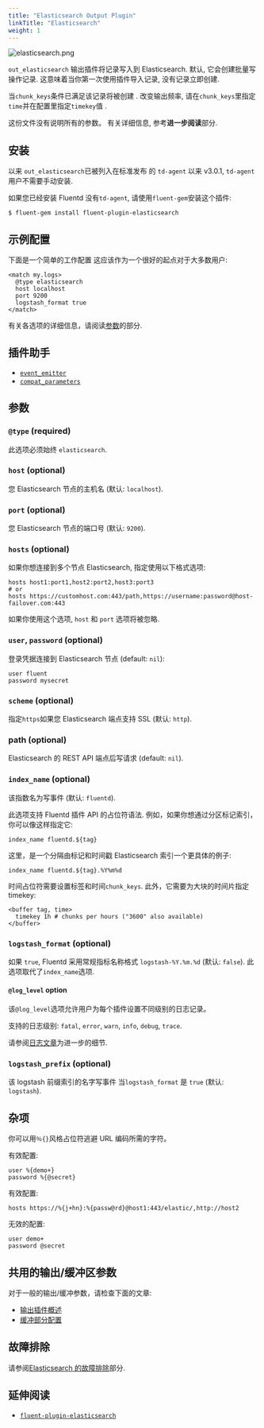 ```yaml
---
title: "Elasticsearch Output Plugin"
linkTitle: "Elasticsearch"
weight: 1
---
```


![elasticsearch.png](/images/plugins/output/elasticsearch.png)

`out_elasticsearch` 输出插件将记录写入到 Elasticsearch.
默认, 它会创建批量写操作记录.
这意味着当你第一次使用插件导入记录, 没有记录立即创建.

当`chunk_keys`条件已满足该记录将被创建 .
改变输出频率, 请在`chunk_keys`里指定`time`并在配置里指定`timekey`值 .

这份文件没有说明所有的参数。
有关详细信息, 参考**进一步阅读**部分.

## 安装

以来 `out_elasticsearch`已被列入在标准发布 的 `td-agent` 以来 v3.0.1, `td-agent` 用户不需要手动安装.

如果您已经安装 Fluentd 没有`td-agent`, 请使用`fluent-gem`安装这个插件:

```
$ fluent-gem install fluent-plugin-elasticsearch
```

## 示例配置

下面是一个简单的工作配置 这应该作为一个很好的起点对于大多数用户:

```
<match my.logs>
  @type elasticsearch
  host localhost
  port 9200
  logstash_format true
</match>
```

有关各选项的详细信息，请阅读[参数](#parameters)的部分.

## 插件助手

- [`event_emitter`](/developer/api-plugin-helper-event_emitter.md)
- [`compat_parameters`](/developer/api-plugin-helper-compat_parameters.md)

## 参数

### `@type` (required)

此选项必须始终 `elasticsearch`.

### `host` (optional)

您 Elasticsearch 节点的主机名 (默认: `localhost`).

### `port` (optional)

您 Elasticsearch 节点的端口号 (默认: `9200`).

### `hosts` (optional)

如果你想连接到多个节点 Elasticsearch, 指定使用以下格式选项:

```
hosts host1:port1,host2:port2,host3:port3
# or
hosts https://customhost.com:443/path,https://username:password@host-failover.com:443
```

如果你使用这个选项, `host` 和 `port` 选项将被忽略.

### `user`, `password` (optional)

登录凭据连接到 Elasticsearch 节点 (default: `nil`):

```
user fluent
password mysecret
```

### `scheme` (optional)

指定`https`如果您 Elasticsearch 端点支持 SSL (默认: `http`).

### path (optional)

Elasticsearch 的 REST API 端点后写请求 (default: `nil`).

### `index_name` (optional)

该指数名为写事件 (默认: `fluentd`).

此选项支持 Fluentd 插件 API 的占位符语法.
例如，如果你想通过分区标记索引，你可以像这样指定它:

```
index_name fluentd.${tag}
```

这里，是一个分隔由标记和时间戳 Elasticsearch 索引一个更具体的例子:

```
index_name fluentd.${tag}.%Y%m%d
```

时间占位符需要设置标签和时间`chunk_keys`.
此外，它需要为大块的时间片指定 timekey:

```
<buffer tag, time>
  timekey 1h # chunks per hours ("3600" also available)
</buffer>
```

### `logstash_format` (optional)

如果 `true`, Fluentd 采用常规指标名称格式 `logstash-%Y.%m.%d` (默认: `false`).
此选项取代了`index_name`选项.

#### `@log_level` option

该`@log_level`选项允许用户为每个插件设置不同级别的日志记录。

支持的日志级别: `fatal`, `error`, `warn`, `info`, `debug`, `trace`.

请参阅[日志文章](/deployment/logging.md)为进一步的细节.

### `logstash_prefix` (optional)

该 logstash 前缀索引的名字写事件 当`logstash_format` 是 `true` (默认: `logstash`).

## 杂项

你可以用`％{}`风格占位符逃避 URL 编码所需的字符。

有效配置:

```
user %{demo+}
password %{@secret}
```

有效配置:

```
hosts https://%{j+hn}:%{passw@rd}@host1:443/elastic/,http://host2
```

无效的配置:

```
user demo+
password @secret
```

## 共用的输出/缓冲区参数

对于一般的输出/缓冲参数，请检查下面的文章:

- [输出插件概述](/plugins/output/README.md)
- [缓冲部分配置](/configuration/buffer-section.md)

## 故障排除

请参阅[Elasticsearch 的故障排除](https://github.com/uken/fluent-plugin-elasticsearch#troubleshooting)部分.

## 延伸阅读

- [`fluent-plugin-elasticsearch`](https://github.com/uken/fluent-plugin-elasticsearch)
